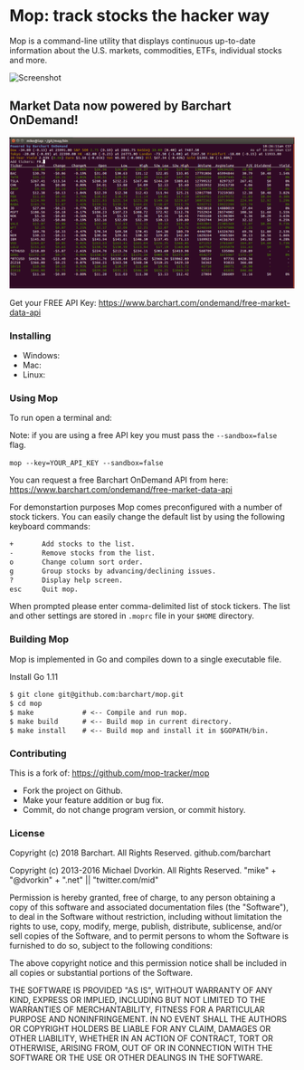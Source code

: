 # Mop: track stocks the hacker way

Mop is a command-line utility that displays continuous up-to-date
information about the U.S. markets, commodities, ETFs, individual stocks and more. 

![Screenshot](./doc/screenshot.png "Mop Screenshot")

## Market Data now powered by Barchart OnDemand!

![Screenshot](./doc/mop-barchart.gif "Mop Screenshot")

Get your FREE API Key: https://www.barchart.com/ondemand/free-market-data-api

### Installing

* Windows: 
* Mac: 
* Linux: 

### Using Mop ###

To run open a terminal and:

Note: if you are using a free API key you must pass the `--sandbox=false` flag.

`mop --key=YOUR_API_KEY --sandbox=false`

You can request a free Barchart OnDemand API from here: https://www.barchart.com/ondemand/free-market-data-api

For demonstartion purposes Mop comes preconfigured with a number of
stock tickers. You can easily change the default list by using the
following keyboard commands:

```
+       Add stocks to the list.
-       Remove stocks from the list.
o       Change column sort order.
g       Group stocks by advancing/declining issues.
?       Display help screen.
esc     Quit mop.
 ```

When prompted please enter comma-delimited list of stock tickers. The
list and other settings are stored in ``.moprc`` file in your ``$HOME``
directory.


### Building Mop ###

Mop is implemented in Go and compiles down to a single executable file.

Install Go 1.11

```
$ git clone git@github.com:barchart/mop.git
$ cd mop
$ make            # <-- Compile and run mop.
$ make build      # <-- Build mop in current directory.
$ make install    # <-- Build mop and install it in $GOPATH/bin.
```

### Contributing ###

This is a fork of: https://github.com/mop-tracker/mop

* Fork the project on Github.
* Make your feature addition or bug fix.
* Commit, do not change program version, or commit history.


### License ###

Copyright (c) 2018 Barchart. All Rights Reserved.
github.com/barchart

Copyright (c) 2013-2016 Michael Dvorkin. All Rights Reserved.
"mike" + "@dvorkin" + ".net" || "twitter.com/mid"

Permission is hereby granted, free of charge, to any person obtaining
a copy of this software and associated documentation files (the
"Software"), to deal in the Software without restriction, including
without limitation the rights to use, copy, modify, merge, publish,
distribute, sublicense, and/or sell copies of the Software, and to
permit persons to whom the Software is furnished to do so, subject to
the following conditions:

The above copyright notice and this permission notice shall be
included in all copies or substantial portions of the Software.

THE SOFTWARE IS PROVIDED "AS IS", WITHOUT WARRANTY OF ANY KIND,
EXPRESS OR IMPLIED, INCLUDING BUT NOT LIMITED TO THE WARRANTIES OF
MERCHANTABILITY, FITNESS FOR A PARTICULAR PURPOSE AND
NONINFRINGEMENT. IN NO EVENT SHALL THE AUTHORS OR COPYRIGHT HOLDERS BE
LIABLE FOR ANY CLAIM, DAMAGES OR OTHER LIABILITY, WHETHER IN AN ACTION
OF CONTRACT, TORT OR OTHERWISE, ARISING FROM, OUT OF OR IN CONNECTION
WITH THE SOFTWARE OR THE USE OR OTHER DEALINGS IN THE SOFTWARE.
